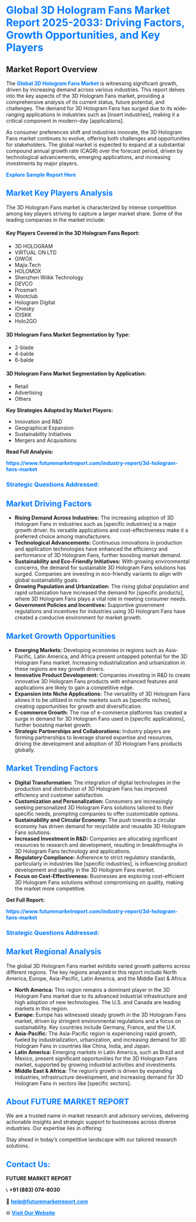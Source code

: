 <h1 style="color: #007BFF;">Global 3D Hologram Fans Market Report 2025-2033: Driving Factors, Growth Opportunities, and Key Players</h1>

<section id="overview">
<h2>Market Report Overview</h2>
<p>The <a href="https://www.futuremarketreport.com/industry-report/3d-hologram-fans-market" style="color: #007BFF; text-decoration: none;"><strong>Global 3D Hologram Fans Market</strong></a> is witnessing significant growth, driven by increasing demand across various industries. This report delves into the key aspects of the 3D Hologram Fans market, providing a comprehensive analysis of its current status, future potential, and challenges. The demand for 3D Hologram Fans has surged due to its wide-ranging applications in industries such as [insert industries], making it a critical component in modern-day [applications].</p>
<p>As consumer preferences shift and industries innovate, the 3D Hologram Fans market continues to evolve, offering both challenges and opportunities for stakeholders. The global market is expected to expand at a substantial compound annual growth rate (CAGR) over the forecast period, driven by technological advancements, emerging applications, and increasing investments by major players.</p>
</section>

<section id="overview">
<p><a href="https://www.futuremarketreport.com/request-sample/reportId=82158" style="color: #007BFF; text-decoration: none;"><strong>Explore Sample Report Here</strong></a></p>
</section>

<section id="key-players">
<h2 style="color: #007BFF;">Market Key Players Analysis</h2>
<p>The 3D Hologram Fans market is characterized by intense competition among key players striving to capture a larger market share. Some of the leading companies in the market include:</p>
<h4>Key Players Covered in the 3D Hologram Fans Report:</h4>
<ul><li>3D HOLOGRAM</li><li>VIRTUAL ON LTD</li><li>GIWOX</li><li>Majix.Tech</li><li>HOLOMOX</li><li>Shenzhen Wiikk Technology</li><li>DEVCO</li><li>Prosmart</li><li>Wootclub</li><li>Hologram Digital</li><li>iOnesky</li><li>IDISKK</li><li>Holo2GO</li></ul>
<h4>3D Hologram Fans Market Segmentation by Type:</h4>
<ul><li>2-blade</li><li>4-balde</li><li>6-balde</li></ul>

<h4>3D Hologram Fans Market Segmentation by Application:</h4>
<ul><li>Retail</li><li>Advertising</li><li>Others</li></ul>
<p><strong>Key Strategies Adopted by Market Players:</strong></p>
<ul>
<li>Innovation and R&D</li>
<li>Geographical Expansion</li>
<li>Sustainability Initiatives</li>
<li>Mergers and Acquisitions</li>
</ul>
</section>

<section>
<p><strong>Read Full Analysis: </strong></p><a href="https://www.futuremarketreport.com/industry-report/3d-hologram-fans-market" style="color: #007BFF; text-decoration: none;"><strong>https://www.futuremarketreport.com/industry-report/3d-hologram-fans-market</strong></a>
<h3 style="color: #007BFF;">Strategic Questions Addressed:</h3>
</section>

<section id="driving-factors">
<h2 style="color: #007BFF;">Market Driving Factors</h2>
<ul>
<li><strong>Rising Demand Across Industries:</strong> The increasing adoption of 3D Hologram Fans in industries such as [specific industries] is a major growth driver. Its versatile applications and cost-effectiveness make it a preferred choice among manufacturers.</li>
<li><strong>Technological Advancements:</strong> Continuous innovations in production and application technologies have enhanced the efficiency and performance of 3D Hologram Fans, further boosting market demand.</li>
<li><strong>Sustainability and Eco-Friendly Initiatives:</strong> With growing environmental concerns, the demand for sustainable 3D Hologram Fans solutions has surged. Companies are investing in eco-friendly variants to align with global sustainability goals.</li>
<li><strong>Growing Population and Urbanization:</strong> The rising global population and rapid urbanization have increased the demand for [specific products], where 3D Hologram Fans plays a vital role in meeting consumer needs.</li>
<li><strong>Government Policies and Incentives:</strong> Supportive government regulations and incentives for industries using 3D Hologram Fans have created a conducive environment for market growth.</li>
</ul>
</section>

<section id="growth-opportunities">
<h2 style="color: #007BFF;">Market Growth Opportunities</h2>
<ul>
<li><strong>Emerging Markets:</strong> Developing economies in regions such as Asia-Pacific, Latin America, and Africa present untapped potential for the 3D Hologram Fans market. Increasing industrialization and urbanization in these regions are key growth drivers.</li>
<li><strong>Innovative Product Development:</strong> Companies investing in R&D to create innovative 3D Hologram Fans products with enhanced features and applications are likely to gain a competitive edge.</li>
<li><strong>Expansion into Niche Applications:</strong> The versatility of 3D Hologram Fans allows it to be utilized in niche markets such as [specific niches], creating opportunities for growth and diversification.</li>
<li><strong>E-commerce Growth:</strong> The rise of e-commerce platforms has created a surge in demand for 3D Hologram Fans used in [specific applications], further boosting market growth.</li>
<li><strong>Strategic Partnerships and Collaborations:</strong> Industry players are forming partnerships to leverage shared expertise and resources, driving the development and adoption of 3D Hologram Fans products globally.</li>
</ul>
</section>

<section id="trending-factors">
<h2 style="color: #007BFF;">Market Trending Factors</h2>
<ul>
<li><strong>Digital Transformation:</strong> The integration of digital technologies in the production and distribution of 3D Hologram Fans has improved efficiency and customer satisfaction.</li>
<li><strong>Customization and Personalization:</strong> Consumers are increasingly seeking personalized 3D Hologram Fans solutions tailored to their specific needs, prompting companies to offer customizable options.</li>
<li><strong>Sustainability and Circular Economy:</strong> The push towards a circular economy has driven demand for recyclable and reusable 3D Hologram Fans solutions.</li>
<li><strong>Increased Investment in R&D:</strong> Companies are allocating significant resources to research and development, resulting in breakthroughs in 3D Hologram Fans technology and applications.</li>
<li><strong>Regulatory Compliance:</strong> Adherence to strict regulatory standards, particularly in industries like [specific industries], is influencing product development and quality in the 3D Hologram Fans market.</li>
<li><strong>Focus on Cost-Effectiveness:</strong> Businesses are exploring cost-efficient 3D Hologram Fans solutions without compromising on quality, making the market more competitive.</li>
</ul>
</section>

<section>
<p><strong>Get Full Report: </strong></p><a href="https://www.futuremarketreport.com/industry-report/3d-hologram-fans-market" style="color: #007BFF; text-decoration: none;"><strong>https://www.futuremarketreport.com/industry-report/3d-hologram-fans-market</strong></a>
<h3 style="color: #007BFF;">Strategic Questions Addressed:</h3>
</section>


<section id="regional-analysis">
<h2 style="color: #007BFF;">Market Regional Analysis</h2>
<p>The global 3D Hologram Fans market exhibits varied growth patterns across different regions. The key regions analyzed in this report include North America, Europe, Asia-Pacific, Latin America, and the Middle East & Africa:</p>
<ul>
<li><strong>North America:</strong> This region remains a dominant player in the 3D Hologram Fans market due to its advanced industrial infrastructure and high adoption of new technologies. The U.S. and Canada are leading markets in this region.</li>
<li><strong>Europe:</strong> Europe has witnessed steady growth in the 3D Hologram Fans market, driven by stringent environmental regulations and a focus on sustainability. Key countries include Germany, France, and the U.K.</li>
<li><strong>Asia-Pacific:</strong> The Asia-Pacific region is experiencing rapid growth, fueled by industrialization, urbanization, and increasing demand for 3D Hologram Fans in countries like China, India, and Japan.</li>
<li><strong>Latin America:</strong> Emerging markets in Latin America, such as Brazil and Mexico, present significant opportunities for the 3D Hologram Fans market, supported by growing industrial activities and investments.</li>
<li><strong>Middle East & Africa:</strong> The region’s growth is driven by expanding industries, infrastructure development, and increasing demand for 3D Hologram Fans in sectors like [specific sectors].</li>
</ul>
</section>

<footer>
<h2 style="color: #007BFF;">About FUTURE MARKET REPORT</h2>
<p>We are a trusted name in market research and advisory services, delivering actionable insights and strategic support to businesses across diverse industries. Our expertise lies in offering:</p>

<p>Stay ahead in today’s competitive landscape with our tailored research solutions.</p>

<h2 style="color: #007BFF;">Contact Us:</h2>
<p><strong>FUTURE MARKET REPORT</strong></p>
<p>📞 <strong>+91 (883) 074-8030</strong></p>
<p>📧 <strong><a href="mailto:help@futuremarketreport.com" style="color: #007BFF;">help@futuremarketreport.com</a></strong></p>
<p>🌐 <strong><a href="https://www.futuremarketreport.com/" style="color: #007BFF;">Visit Our Website</a></strong></p>
</footer>